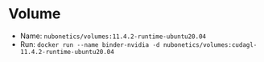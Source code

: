 # Volume

- Name: `nubonetics/volumes:11.4.2-runtime-ubuntu20.04`
- Run: `docker run --name binder-nvidia -d nubonetics/volumes:cudagl-11.4.2-runtime-ubuntu20.04`
